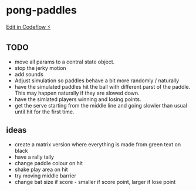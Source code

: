 # pong-paddles

[Edit in Codeflow ⚡️](https://stackblitz.com/~/github.com/chrisdennett/pong-paddles)

## TODO

- move all params to a central state object.
- stop the jerky motion
- add sounds
- Adjust simulation so paddles behave a bit more randomly / naturally
- have the simulated paddles hit the ball with different parst of the paddle. This may happen naturally if they are slowed down.
- have the simlated players winning and losing points.
- get the serve starting from the middle line and going slowler than usual until hit for the first time.

## ideas

- create a matrix version where everything is made from green text on black
- have a rally tally
- change paddle colour on hit
- shake play area on hit
- try moving middle barrier
- change bat size if score - smaller if score point, larger if lose point
